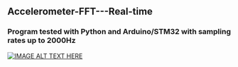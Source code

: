 ## Accelerometer-FFT---Real-time

### Program tested with Python and Arduino/STM32 with sampling rates up to 2000Hz

[![IMAGE ALT TEXT HERE](https://img.youtube.com/vi/RrSwNsAspU4/0.jpg)](https://www.youtube.com/watch?v=RrSwNsAspU4)
